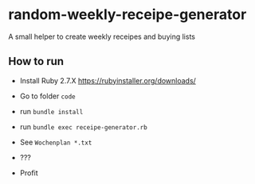 # random-weekly-receipe-generator
 A small helper to create weekly receipes and buying lists

 ## How to run

* Install Ruby 2.7.X
 https://rubyinstaller.org/downloads/

* Go to folder `code`
* run `bundle install`
* run `bundle exec receipe-generator.rb`
* See `Wochenplan *.txt`
* ???
* Profit
